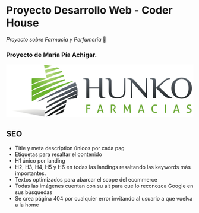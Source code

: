 # Proyecto Desarrollo Web - Coder House

_Proyecto sobre Farmacia y Perfumeria_ 🤖

### Proyecto de María Pía Achigar.

![Print del sitio](/multimedia/HunkoLogo.jpg?raw=true)

## SEO

* Title y meta description únicos por cada pag
* Etiquetas para resaltar el contenido
* H1 único por landing
* H2, H3, H4, H5 y H6 en todas las landings resaltando las keywords más importantes.
* Textos optimizados para abarcar el scope del ecommerce
* Todas las imágenes cuentan con su alt para que lo reconozca Google en sus búsquedas
* Se crea página 404 por cualquier error invitando al usuario a que vuelva a la home
